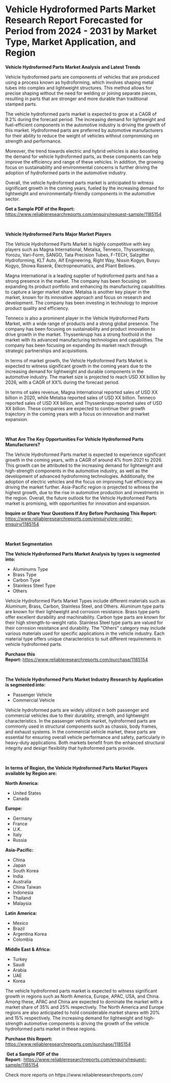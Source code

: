 <p><h1>Vehicle Hydroformed Parts Market Research Report Forecasted for Period from 2024 -  2031 by Market Type, Market Application, and Region</h1></p><p><strong>Vehicle Hydroformed Parts Market Analysis and Latest Trends</strong></p>
<p><p>Vehicle hydroformed parts are components of vehicles that are produced using a process known as hydroforming, which involves shaping metal tubes into complex and lightweight structures. This method allows for precise shaping without the need for welding or joining separate pieces, resulting in parts that are stronger and more durable than traditional stamped parts.</p><p>The vehicle hydroformed parts market is expected to grow at a CAGR of 9.2% during the forecast period. The increasing demand for lightweight and fuel-efficient components in the automotive industry is driving the growth of this market. Hydroformed parts are preferred by automotive manufacturers for their ability to reduce the weight of vehicles without compromising on strength and performance.</p><p>Moreover, the trend towards electric and hybrid vehicles is also boosting the demand for vehicle hydroformed parts, as these components can help improve the efficiency and range of these vehicles. In addition, the growing focus on sustainability and environmental concerns is further driving the adoption of hydroformed parts in the automotive industry.</p><p>Overall, the vehicle hydroformed parts market is anticipated to witness significant growth in the coming years, fueled by the increasing demand for lightweight and environmentally-friendly components in the automotive sector.</p></p>
<p><strong>Get a Sample PDF of the Report:&nbsp;</strong> <a href="https://www.reliableresearchreports.com/enquiry/request-sample/1185154">https://www.reliableresearchreports.com/enquiry/request-sample/1185154</a></p>
<p>&nbsp;</p>
<p><strong>Vehicle Hydroformed Parts Major Market Players</strong></p>
<p><p>The Vehicle Hydroformed Parts Market is highly competitive with key players such as Magna International, Metalsa, Tenneco, Thyssenkrupp, Yorozu, Vari-Form, SANGO, Tata Precision Tubes, F-TECH, Salzgitter Hydroforming, KLT Auto, Alf Engineering, Right Way, Nissin Kogyo, Busyu Kogyo, Showa Rasenk, Electropneumatics, and Pliant Bellows.</p><p>Magna International is a leading supplier of hydroformed parts and has a strong presence in the market. The company has been focusing on expanding its product portfolio and enhancing its manufacturing capabilities to capture a larger market share. Metalsa is another key player in the market, known for its innovative approach and focus on research and development. The company has been investing in technology to improve product quality and efficiency.</p><p>Tenneco is also a prominent player in the Vehicle Hydroformed Parts Market, with a wide range of products and a strong global presence. The company has been focusing on sustainability and product innovation to drive growth in the market. Thyssenkrupp has a strong foothold in the market with its advanced manufacturing technologies and capabilities. The company has been focusing on expanding its market reach through strategic partnerships and acquisitions.</p><p>In terms of market growth, the Vehicle Hydroformed Parts Market is expected to witness significant growth in the coming years due to the increasing demand for lightweight and durable components in the automotive industry. The market size is projected to reach USD XX billion by 2026, with a CAGR of XX% during the forecast period.</p><p>In terms of sales revenue, Magna International reported sales of USD XX billion in 2020, while Metalsa reported sales of USD XX billion. Tenneco reported sales of USD XX billion, and Thyssenkrupp reported sales of USD XX billion. These companies are expected to continue their growth trajectory in the coming years with a focus on innovation and market expansion.</p></p>
<p>&nbsp;</p>
<p><strong>What Are The Key Opportunities For Vehicle Hydroformed Parts Manufacturers?</strong></p>
<p><p>The Vehicle Hydroformed Parts market is expected to experience significant growth in the coming years, with a CAGR of around 4% from 2021 to 2026. This growth can be attributed to the increasing demand for lightweight and high-strength components in the automotive industry, as well as the development of advanced hydroforming technologies. Additionally, the adoption of electric vehicles and the focus on improving fuel efficiency are driving the market further. Asia-Pacific region is projected to witness the highest growth, due to the rise in automotive production and investments in the region. Overall, the future outlook for the Vehicle Hydroformed Parts market is promising, with opportunities for innovation and expansion.</p></p>
<p><strong>Inquire or Share Your Questions If Any Before Purchasing This Report:</strong> <a href="https://www.reliableresearchreports.com/enquiry/pre-order-enquiry/1185154">https://www.reliableresearchreports.com/enquiry/pre-order-enquiry/1185154</a></p>
<p>&nbsp;</p>
<p><strong>Market Segmentation</strong></p>
<p><strong>The Vehicle Hydroformed Parts Market Analysis by types is segmented into:</strong></p>
<p><ul><li>Aluminums Type</li><li>Brass Type</li><li>Carbon Type</li><li>Stainless Steel Type</li><li>Others</li></ul></p>
<p><p>Vehicle Hydroformed Parts Market Types include different materials such as Aluminum, Brass, Carbon, Stainless Steel, and Others. Aluminum type parts are known for their lightweight and corrosion resistance. Brass type parts offer excellent durability and machinability. Carbon type parts are known for their high strength-to-weight ratio. Stainless Steel type parts are valued for their corrosion resistance and durability. The "Others" category may include various materials used for specific applications in the vehicle industry. Each material type offers unique characteristics to suit different requirements in vehicle hydroformed parts.</p></p>
<p><strong>Purchase this Report:&nbsp;</strong><a href="https://www.reliableresearchreports.com/purchase/1185154">https://www.reliableresearchreports.com/purchase/1185154</a></p>
<p>&nbsp;</p>
<p><strong>The Vehicle Hydroformed Parts Market Industry Research by Application is segmented into:</strong></p>
<p><ul><li>Passenger Vehicle</li><li>Commercial Vehicle</li></ul></p>
<p><p>Vehicle hydroformed parts are widely utilized in both passenger and commercial vehicles due to their durability, strength, and lightweight characteristics. In the passenger vehicle market, hydroformed parts are commonly used in structural components such as chassis, body frames, and exhaust systems. In the commercial vehicle market, these parts are essential for ensuring overall vehicle performance and safety, particularly in heavy-duty applications. Both markets benefit from the enhanced structural integrity and design flexibility that hydroformed parts provide.</p></p>
<p>&nbsp;</p>
<p><strong>In terms of Region, the Vehicle Hydroformed Parts Market Players available by Region are:</strong></p>
<p>
    <p> <strong> North America: </strong>
        <ul>
            <li>United States</li>
            <li>Canada</li>
        </ul>
        </p> 
    <p> <strong> Europe: </strong>
        <ul>
            <li>Germany</li>
            <li>France</li>
            <li>U.K.</li>
            <li>Italy</li>
            <li>Russia</li>
        </ul>
        </p> 
    <p> <strong> Asia-Pacific: </strong>
        <ul>
            <li>China</li>
            <li>Japan</li>
            <li>South Korea</li>
            <li>India</li>
            <li>Australia</li>
            <li>China Taiwan</li>
            <li>Indonesia</li>
            <li>Thailand</li>
            <li>Malaysia</li>
        </ul>
        </p> 
    <p> <strong> Latin America: </strong>
        <ul>
            <li>Mexico</li>
            <li>Brazil</li>
            <li>Argentina Korea</li>
            <li>Colombia</li>
        </ul>
        </p> 
    <p> <strong> Middle East & Africa: </strong>
        <ul>
            <li>Turkey</li>
            <li>Saudi</li>
            <li>Arabia</li>
            <li>UAE</li>
            <li>Korea</li>
        </ul>
    </p>
    </p>
<p><p>The vehicle hydroformed parts market is expected to witness significant growth in regions such as North America, Europe, APAC, USA, and China. Among these, APAC and China are expected to dominate the market with a market share of 35% and 25% respectively. The North America and Europe regions are also anticipated to hold considerable market shares with 20% and 15% respectively. The increasing demand for lightweight and high-strength automotive components is driving the growth of the vehicle hydroformed parts market in these regions.</p></p>
<p><strong>Purchase this Report: </strong><a href="https://www.reliableresearchreports.com/purchase/1185154">https://www.reliableresearchreports.com/purchase/1185154</a></p>
<p>&nbsp;<strong>Get a Sample PDF of the Report:&nbsp;&nbsp;</strong><a href="https://www.reliableresearchreports.com/enquiry/request-sample/1185154">https://www.reliableresearchreports.com/enquiry/request-sample/1185154</a></p>
<p><strong></strong></p>
<p>Check more reports on https://www.reliableresearchreports.com/</p>